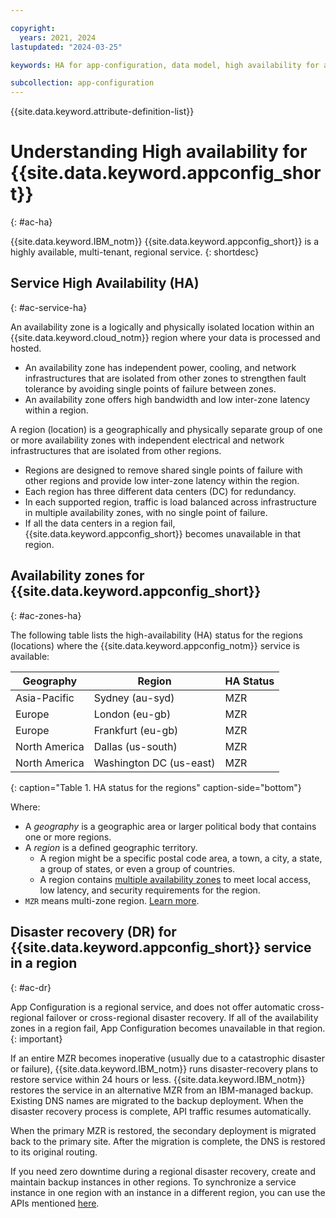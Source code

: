 ```yaml
---

copyright:
  years: 2021, 2024
lastupdated: "2024-03-25"

keywords: HA for app-configuration, data model, high availability for app configuration, ha

subcollection: app-configuration
---
```


{{site.data.keyword.attribute-definition-list}}

# Understanding High availability for {{site.data.keyword.appconfig_short}}
{: #ac-ha}

{{site.data.keyword.IBM_notm}} {{site.data.keyword.appconfig_short}} is a highly available, multi-tenant, regional service.
{: shortdesc}

## Service High Availability (HA)
{: #ac-service-ha}

An availability zone is a logically and physically isolated location within an {{site.data.keyword.cloud_notm}} region where your data is processed and hosted.

- An availability zone has independent power, cooling, and network infrastructures that are isolated from other zones to strengthen fault tolerance by avoiding single points of failure between zones.
- An availability zone offers high bandwidth and low inter-zone latency within a region.

A region (location) is a geographically and physically separate group of one or more availability zones with independent electrical and network infrastructures that are isolated from other regions.

- Regions are designed to remove shared single points of failure with other regions and provide low inter-zone latency within the region.
- Each region has three different data centers (DC) for redundancy.
- In each supported region, traffic is load balanced across infrastructure in multiple availability zones, with no single point of failure.
- If all the data centers in a region fail, {{site.data.keyword.appconfig_short}} becomes unavailable in that region.

## Availability zones for {{site.data.keyword.appconfig_short}}
{: #ac-zones-ha}

The following table lists the high-availability (HA) status for the regions (locations) where the {{site.data.keyword.appconfig_notm}} service is available:

| Geography| Region| HA Status |
|----------|-------|-----------|
| Asia-Pacific| Sydney (au-syd)|MZR|
| Europe | London (eu-gb)|MZR|
| Europe | Frankfurt (eu-gb)|MZR|
| North America| Dallas (us-south)|MZR|
| North America| Washington DC (us-east)|MZR|
{: caption="Table 1. HA status for the regions" caption-side="bottom"}

Where:

- A *geography* is a geographic area or larger political body that contains one or more regions.
- A *region* is a defined geographic territory.
   - A region might be a specific postal code area, a town, a city, a state, a group of states, or even a group of countries.
   - A region contains [multiple availability zones](https://www.ibm.com/cloud/data-centers/) to meet local access, low latency, and security requirements for the region.
- `MZR` means multi-zone region. [Learn more](/docs/overview?topic=overview-locations#table-mzr).

## Disaster recovery (DR) for {{site.data.keyword.appconfig_short}} service in a region
{: #ac-dr}

App Configuration is a regional service, and does not offer automatic cross-regional failover or cross-regional disaster recovery. If all of the availability zones in a region fail, App Configuration becomes unavailable in that region.
{: important}

If an entire MZR becomes inoperative (usually due to a catastrophic disaster or failure), {{site.data.keyword.IBM_notm}} runs disaster-recovery plans to restore service within 24 hours or less. {{site.data.keyword.IBM_notm}} restores the service in an alternative MZR from an IBM-managed backup. Existing DNS names are migrated to the backup deployment. When the disaster recovery process is complete, API traffic resumes automatically.

When the primary MZR is restored, the secondary deployment is migrated back to the primary site. After the migration is complete, the DNS is restored to its original routing.

If you need zero downtime during a regional disaster recovery, create and maintain backup instances in other regions. To synchronize a service instance in one region with an instance in a different region, you can use the APIs mentioned [here](/apidocs/app-configuration).
